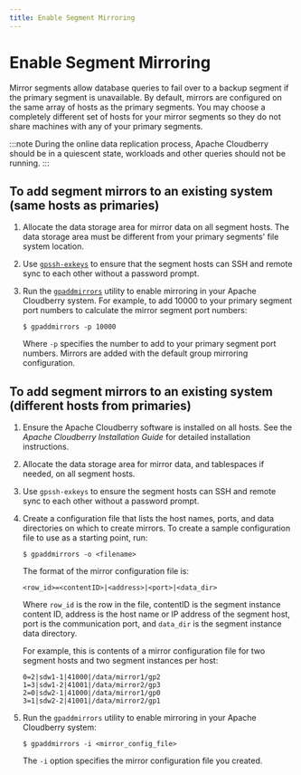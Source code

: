 ```yaml
---
title: Enable Segment Mirroring
---
```


# Enable Segment Mirroring

Mirror segments allow database queries to fail over to a backup segment if the primary segment is unavailable. By default, mirrors are configured on the same array of hosts as the primary segments. You may choose a completely different set of hosts for your mirror segments so they do not share machines with any of your primary segments.

:::note
During the online data replication process, Apache Cloudberry should be in a quiescent state, workloads and other queries should not be running.
:::

## To add segment mirrors to an existing system (same hosts as primaries)

1. Allocate the data storage area for mirror data on all segment hosts. The data storage area must be different from your primary segments' file system location.
2. Use [`gpssh-exkeys`](../../sys-utilities/gpssh-exkeys.md) to ensure that the segment hosts can SSH and remote sync to each other without a password prompt.
3. Run the [`gpaddmirrors`](../../sys-utilities/gpaddmirrors.md) utility to enable mirroring in your Apache Cloudberry system. For example, to add 10000 to your primary segment port numbers to calculate the mirror segment port numbers:

    ```shell
    $ gpaddmirrors -p 10000
    ```

    Where `-p` specifies the number to add to your primary segment port numbers. Mirrors are added with the default group mirroring configuration.

## To add segment mirrors to an existing system (different hosts from primaries)

1. Ensure the Apache Cloudberry software is installed on all hosts. See the *Apache Cloudberry Installation Guide* for detailed installation instructions.
2. Allocate the data storage area for mirror data, and tablespaces if needed, on all segment hosts.
3. Use `gpssh-exkeys` to ensure the segment hosts can SSH and remote sync to each other without a password prompt.
4. Create a configuration file that lists the host names, ports, and data directories on which to create mirrors. To create a sample configuration file to use as a starting point, run:

    ```shell
    $ gpaddmirrors -o <filename>          
    ```

    The format of the mirror configuration file is:

    ```
    <row_id>=<contentID>|<address>|<port>|<data_dir>
    ```

    Where `row_id` is the row in the file, contentID is the segment instance content ID, address is the host name or IP address of the segment host, port is the communication port, and `data_dir` is the segment instance data directory.

    For example, this is contents of a mirror configuration file for two segment hosts and two segment instances per host:

    ```
    0=2|sdw1-1|41000|/data/mirror1/gp2
    1=3|sdw1-2|41001|/data/mirror2/gp3
    2=0|sdw2-1|41000|/data/mirror1/gp0
    3=1|sdw2-2|41001|/data/mirror2/gp1
    ```

5. Run the `gpaddmirrors` utility to enable mirroring in your Apache Cloudberry system:

    ```shell
    $ gpaddmirrors -i <mirror_config_file>
    ```

    The `-i` option specifies the mirror configuration file you created.
